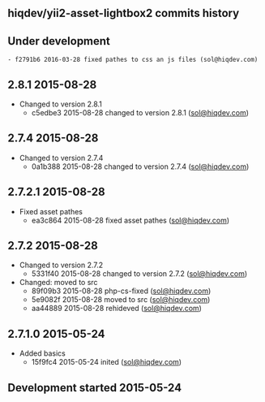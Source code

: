 hiqdev/yii2-asset-lightbox2 commits history
-------------------------------------------

## Under development

    - f2791b6 2016-03-28 fixed pathes to css an js files (sol@hiqdev.com)

## 2.8.1 2015-08-28

- Changed to version 2.8.1
    - c5edbe3 2015-08-28 changed to version 2.8.1 (sol@hiqdev.com)

## 2.7.4 2015-08-28

- Changed to version 2.7.4
    - 0a1b388 2015-08-28 changed to version 2.7.4 (sol@hiqdev.com)

## 2.7.2.1 2015-08-28

- Fixed asset pathes
    - ea3c864 2015-08-28 fixed asset pathes (sol@hiqdev.com)

## 2.7.2 2015-08-28

- Changed to version 2.7.2
    - 5331f40 2015-08-28 changed to version 2.7.2 (sol@hiqdev.com)
- Changed: moved to src
    - 89f09b3 2015-08-28 php-cs-fixed (sol@hiqdev.com)
    - 5e9082f 2015-08-28 moved to src (sol@hiqdev.com)
    - aa44889 2015-08-28 rehideved (sol@hiqdev.com)

## 2.7.1.0 2015-05-24

- Added basics
    - 15f9fc4 2015-05-24 inited (sol@hiqdev.com)

## Development started 2015-05-24

